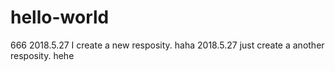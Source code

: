 # hello-world
666
2018.5.27   I create a new resposity.  haha
2018.5.27   just create a another resposity.  hehe
